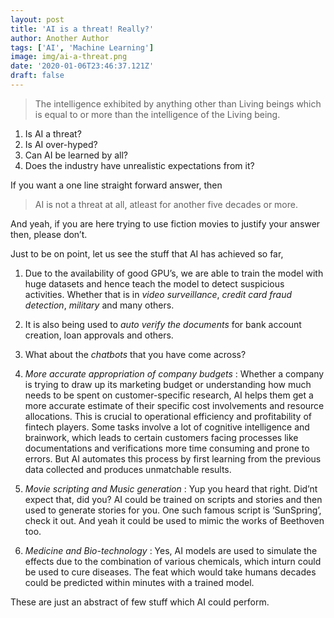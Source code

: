 ```yaml
---
layout: post
title: 'AI is a threat! Really?'
author: Another Author
tags: ['AI', 'Machine Learning']
image: img/ai-a-threat.png
date: '2020-01-06T23:46:37.121Z'
draft: false
---
```


> The intelligence exhibited by anything other than Living beings which is equal to or more than the intelligence of the Living being.

1. Is AI a threat?
2. Is AI over-hyped?
3. Can AI be learned by all?
4. Does the industry have unrealistic expectations from it?

If you want a one line straight forward answer, then

> AI is not a threat at all, atleast for another five decades or more.

And yeah, if you are here trying to use fiction movies to justify your answer then, please don’t.

Just to be on point, let us see the stuff that AI has achieved so far,

1. Due to the availability of good GPU’s, we are able to train the model with huge datasets and hence teach the model to detect suspicious activities. Whether that is in _video surveillance_, _credit card fraud detection_, _military_ and many others.

2. It is also being used to _auto verify the documents_ for bank account creation, loan approvals and others.

3. What about the _chatbots_ that you have come across?

4. _More accurate appropriation of company budgets_ : Whether a company is trying to draw up its marketing budget or understanding how much needs to be spent on customer-specific research, AI helps them get a more accurate estimate of their specific cost involvements and resource allocations. This is crucial to operational efficiency and profitability of fintech players. Some tasks involve a lot of cognitive intelligence and brainwork, which leads to certain customers facing processes like documentations and verifications more time consuming and prone to errors. But AI automates this process by first learning from the previous data collected and produces unmatchable results.

5. _Movie scripting and Music generation_ : Yup you heard that right. Did’nt expect that, did you? AI could be trained on scripts and stories and then used to generate stories for you. One such famous script is ‘SunSpring’, check it out. And yeah it could be used to mimic the works of Beethoven too.

6. _Medicine and Bio-technology_ : Yes, AI models are used to simulate the effects due to the combination of various chemicals, which inturn could be used to cure diseases. The feat which would take humans decades could be predicted within minutes with a trained model.

These are just an abstract of few stuff which AI could perform.
